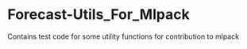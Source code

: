 # Forecast-Utils_For_Mlpack
Contains test code for some utility functions for contribution to mlpack
